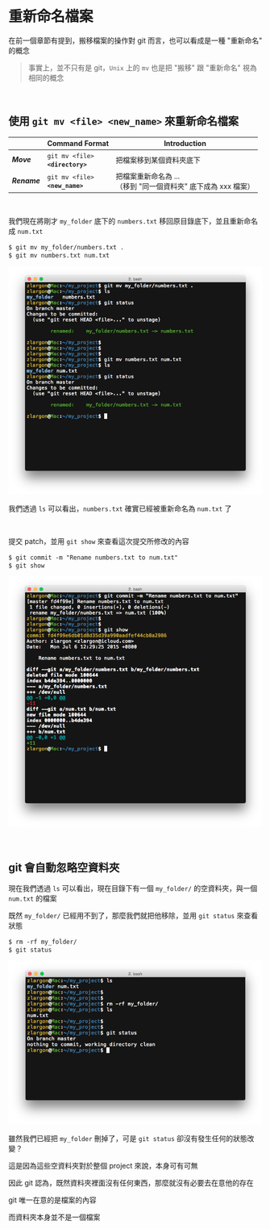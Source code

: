 # 重新命名檔案

在前一個章節有提到，搬移檔案的操作對 git 而言，也可以看成是一種 "重新命名" 的概念

> 事實上，並不只有是 git，`Unix` 上的 `mv` 也是把 "搬移" 跟 "重新命名" 視為相同的概念

<br>

## 使用 `git mv <file> <new_name>` 來重新命名檔案

|  | Command Format | Introduction |
| --- | --- | --- |
| ___Move___ | <code>git mv &lt;file&gt; __&lt;directory&gt;__</code> | 把檔案移到某個資料夾底下 |
| ___Rename___ | <code>git mv &lt;file&gt; __&lt;new_name&gt;__</code> | 把檔案重新命名為 ...<br>（移到 "同一個資料夾" 底下成為 xxx 檔案）|


<br>

我們現在將剛才 `my_folder` 底下的 `numbers.txt` 移回原目錄底下，並且重新命名成 `num.txt`

```
$ git mv my_folder/numbers.txt .
$ git mv numbers.txt num.txt
```

![git move and rename file](rename_files/git_mv.png)

我們透過 `ls` 可以看出，`numbers.txt` 確實已經被重新命名為 `num.txt` 了

<br>

提交 patch，並用 `git show` 來查看這次提交所修改的內容

```
$ git commit -m "Rename numbers.txt to num.txt"
$ git show
```

![git commit and git show](rename_files/git_show.png)

<br>

## git 會自動忽略空資料夾

現在我們透過 `ls` 可以看出，現在目錄下有一個 `my_folder/` 的空資料夾，與一個 `num.txt` 的檔案

既然 `my_folder/` 已經用不到了，那麼我們就把他移除，並用 `git status` 來查看狀態

```
$ rm -rf my_folder/
$ git status
```

![git ignore empty folder](rename_files/ignore_empty_folder.png)

雖然我們已經把 `my_folder` 刪掉了，可是 `git status` 卻沒有發生任何的狀態改變？

這是因為這些空資料夾對於整個 project 來說，本身可有可無

因此 git 認為，既然資料夾裡面沒有任何東西，那麼就沒有必要去在意他的存在

git 唯一在意的是檔案的內容

而資料夾本身並不是一個檔案
